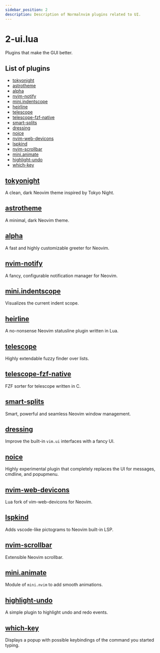 ```yaml
---
sidebar_position: 2
description: Description of Normalnvim plugins related to UI.
---
```


# 2-ui.lua
Plugins that make the GUI better.

## List of plugins

- [tokyonight](#tokyonight)
- [astrotheme](#astrotheme)
- [alpha](#alpha)
- [nvim-notify](#nvim-notify)
- [mini.indentscope](#mini-indentscope)
- [heirline](#heirline)
- [telescope](#telescope)
- [telescope-fzf-native](#telescope-fzf-native)
- [smart-splits](#smart-splits)
- [dressing](#dressing)
- [noice](#noice)
- [nvim-web-devicons](#nvim-web-devicons)
- [lspkind](#lspkind)
- [nvim-scrollbar](#nvim-scrollbar)
- [mini.animate](#mini-animate)
- [highlight-undo](#highlight-undo)
- [which-key](#which-key)


## [tokyonight](https://github.com/folke/tokyonight.nvim)
A clean, dark Neovim theme inspired by Tokyo Night.

## [astrotheme](https://github.com/shaunsingh/astrotheme)
A minimal, dark Neovim theme.

## [alpha](https://github.com/goolord/alpha-nvim)
A fast and highly customizable greeter for Neovim.

## [nvim-notify](https://github.com/rcarriga/nvim-notify)
A fancy, configurable notification manager for Neovim.

## [mini.indentscope](https://github.com/echasnovski/mini.indentscope)
Visualizes the current indent scope.

## [heirline](https://github.com/rebelot/heirline.nvim)
A no-nonsense Neovim statusline plugin written in Lua.

## [telescope](https://github.com/nvim-telescope/telescope.nvim)
Highly extendable fuzzy finder over lists.

## [telescope-fzf-native](https://github.com/nvim-telescope/telescope-fzf-native.nvim)
FZF sorter for telescope written in C.

## [smart-splits](https://github.com/mrjones2014/smart-splits.nvim)
Smart, powerful and seamless Neovim window management.

## [dressing](https://github.com/stevearc/dressing.nvim)
Improve the built-in `vim.ui` interfaces with a fancy UI.

## [noice](https://github.com/folke/noice.nvim)
Highly experimental plugin that completely replaces the UI for messages, cmdline, and popupmenu.

## [nvim-web-devicons](https://github.com/nvim-tree/nvim-web-devicons)
Lua fork of vim-web-devicons for Neovim.

## [lspkind](https://github.com/onsails/lspkind.nvim)
Adds vscode-like pictograms to Neovim built-in LSP.

## [nvim-scrollbar](https://github.com/petertriho/nvim-scrollbar)
Extensible Neovim scrollbar.

## [mini.animate](https://github.com/echasnovski/mini.animate)
Module of `mini.nvim` to add smooth animations.

## [highlight-undo](https://github.com/tzachar/highlight-undo.nvim)
A simple plugin to highlight undo and redo events.

## [which-key](https://github.com/folke/which-key.nvim)
Displays a popup with possible keybindings of the command you started typing.

